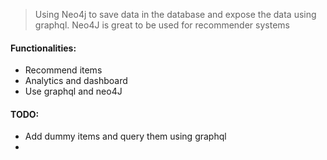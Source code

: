 > Using Neo4j to save data in the database and expose the data
> using graphql. Neo4J is great to be used for recommender systems

#### Functionalities:
* Recommend items
* Analytics and dashboard
* Use graphql and neo4J

#### TODO:
* Add dummy items and query them using graphql
*  